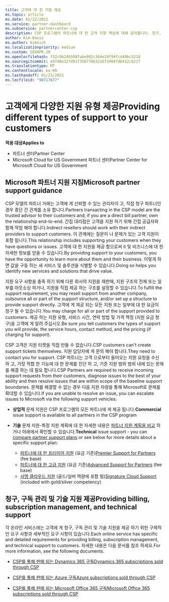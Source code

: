 ```yaml
---
title: 고객에 대 한 지원 제공
ms.topic: article
ms.date: 01/22/2021
ms.service: partner-dashboard
ms.subservice: partnercenter-csp
description: CSP 프로그램의 파트너에 대 한 고객 지원 책임에 대해 알아봅니다. 청구, 구독 관리 및 기술 문제에 대 한 지원을 포함 합니다.
author: Kim-Davis
ms.author: kimnich
ms.localizationpriority: medium
ms.custom: SEOAPR.20
ms.openlocfilehash: f32c9b2db500fabe982c364e24f94fc449bc5218
ms.sourcegitcommit: e5f48e327d91f358778b3216f24087db412cb21f
ms.translationtype: MT
ms.contentlocale: ko-KR
ms.lasthandoff: 01/23/2021
ms.locfileid: "98717677"
---
```

# <a name="providing-different-types-of-support-to-your-customers"></a><span data-ttu-id="76393-104">고객에게 다양한 지원 유형 제공</span><span class="sxs-lookup"><span data-stu-id="76393-104">Providing different types of support to your customers</span></span>

<span data-ttu-id="76393-105">**적용 대상**</span><span class="sxs-lookup"><span data-stu-id="76393-105">**Applies to**</span></span>

-  <span data-ttu-id="76393-106">파트너 센터</span><span class="sxs-lookup"><span data-stu-id="76393-106">Partner Center</span></span>
-  <span data-ttu-id="76393-107">Microsoft Cloud for US Government 파트너 센터</span><span class="sxs-lookup"><span data-stu-id="76393-107">Partner Center for Microsoft Cloud for US Government</span></span>


## <a name="microsoft-partner-support-guidance"></a><span data-ttu-id="76393-108">Microsoft 파트너 지원 지침</span><span class="sxs-lookup"><span data-stu-id="76393-108">Microsoft partner support guidance</span></span>

<span data-ttu-id="76393-109">CSP 모델의 파트너 거래는 고객에 게 신뢰할 수 있는 관리자이 고, 직접 청구 파트너인 경우 종단 간 관계를 소유 합니다.</span><span class="sxs-lookup"><span data-stu-id="76393-109">Partners transacting in the CSP model are the trusted advisor to their customers and, if you are a direct bill partner, own the relationship end-to-end.</span></span> <span data-ttu-id="76393-110">간접 대리점은 고객을 지원 하기 위해 간접 공급자와 함께 작업 해야 합니다.</span><span class="sxs-lookup"><span data-stu-id="76393-110">Indirect resellers should work with their indirect providers to support customers.</span></span> <span data-ttu-id="76393-111">이 관계에는 질문이 나 문제가 있는 고객 지원이 포함 됩니다.</span><span class="sxs-lookup"><span data-stu-id="76393-111">This relationship includes supporting your customers when they have questions or issues.</span></span> <span data-ttu-id="76393-112">고객에 대 한 지원을 제공 함으로써 it 및 비즈니스에 대 한 자세한 정보를 얻을 수 있습니다.</span><span class="sxs-lookup"><span data-stu-id="76393-112">By providing support to your customers, you have the opportunity to learn more about them and their business.</span></span> <span data-ttu-id="76393-113">이렇게 하면 값을 구동 하는 새 서비스 및 솔루션을 식별할 수 있습니다.</span><span class="sxs-lookup"><span data-stu-id="76393-113">Doing so helps you identify new services and solutions that drive value.</span></span>

<span data-ttu-id="76393-114">지원 요구 사항을 충족 하기 위해 다른 회사의 지원을 재판매, 지원 구조의 전체 또는 일부를 아웃소싱 하거나, 지원을 직접 제공 하는 구조를 설정할 수 있습니다.</span><span class="sxs-lookup"><span data-stu-id="76393-114">To fulfill the support requirement, you may resell support from another company, outsource all or part of the support structure, and/or set up a structure to provide support directly.</span></span> <span data-ttu-id="76393-115">고객에 게 제공 되는 모든 지원 또는 일부에 대 한 요금이 청구 될 수 있습니다.</span><span class="sxs-lookup"><span data-stu-id="76393-115">You may charge for all or part of the support provided to customers.</span></span> <span data-ttu-id="76393-116">제공 하는 지원 유형, 서비스 시간, 연락 방법 및 가격 책정 (지원 요금 청구)을 고객에 게 알려 주십시오.</span><span class="sxs-lookup"><span data-stu-id="76393-116">Be sure you tell customers the types of support you will provide, the service hours, contact method, and the pricing (if charging for support).</span></span>

<span data-ttu-id="76393-117">CSP 고객은 지원 티켓을 직접 만들 수 없습니다.</span><span class="sxs-lookup"><span data-stu-id="76393-117">CSP customers can't create support tickets themselves.</span></span> <span data-ttu-id="76393-118">지원 담당자에 게 문의 해야 합니다.</span><span class="sxs-lookup"><span data-stu-id="76393-118">They need to contact you for support.</span></span> <span data-ttu-id="76393-119">CSP 파트너는 고객 으로부터 들어오는 지원 요청을 수신 하 고, 가장 적합 한 기능에 대 한 문제를 진단 하 고, 기준 지원 범위 범위 내에 있는 문제를 해결 하는 데 필요 합니다.</span><span class="sxs-lookup"><span data-stu-id="76393-119">CSP Partners are required to receive incoming support requests from their customers, diagnose issues to the best of your ability and then resolve issues that are within scope of the baseline support boundaries.</span></span> <span data-ttu-id="76393-120">문제를 해결할 수 없는 경우 다음 지원 차량을 통해 Microsoft로 문제를 확대할 수 있습니다.</span><span class="sxs-lookup"><span data-stu-id="76393-120">If you are unable to resolve an issue, you can escalate issues to Microsoft via the following support vehicles:</span></span>

- <span data-ttu-id="76393-121">**상업적** 문제 지원은 CSP 프로그램의 모든 파트너에 게 제공 됩니다.</span><span class="sxs-lookup"><span data-stu-id="76393-121">**Commercial** issue support is available to all partners in the CSP program</span></span>

- <span data-ttu-id="76393-122">**기술** 문제 지원-특정 지원 계획에 대 한 자세한 내용은 [파트너 지원 계획을 비교](https://partner.microsoft.com/support/partnersupport) 하거나 아래에서 확인할 수 있습니다.</span><span class="sxs-lookup"><span data-stu-id="76393-122">**Technical** issue support - you can [compare partner support plans](https://partner.microsoft.com/support/partnersupport) or see below for more details about a specific support plan:</span></span>

  - <span data-ttu-id="76393-123">[파트너에 대 한 프리미어 지원](https://partner.microsoft.com/support/microsoft-services-premier-support) (요금 기준)</span><span class="sxs-lookup"><span data-stu-id="76393-123">[Premier Support for Partners](https://partner.microsoft.com/support/microsoft-services-premier-support) (fee base)</span></span>
  - <span data-ttu-id="76393-124">[파트너에 대 한 고급 지원](https://partner.microsoft.com/support/advanced-cloud-support) (요금 기준)</span><span class="sxs-lookup"><span data-stu-id="76393-124">[Advanced Support for Partners](https://partner.microsoft.com/support/advanced-cloud-support) (fee base)</span></span>
  - <span data-ttu-id="76393-125">[서명 클라우드 지원](https://docs.microsoft.com/partner-center/manage-your-partner-network-benefits) (골드/실버 역량에 포함 됨)</span><span class="sxs-lookup"><span data-stu-id="76393-125">[Signature Cloud Support](https://docs.microsoft.com/partner-center/manage-your-partner-network-benefits) (included with gold/silver competency)</span></span>

## <a name="providing-billing-subscription-management-and-technical-support"></a><span data-ttu-id="76393-126">청구, 구독 관리 및 기술 지원 제공</span><span class="sxs-lookup"><span data-stu-id="76393-126">Providing billing, subscription management, and technical support</span></span> 

<span data-ttu-id="76393-127">각 온라인 서비스에는 고객에 게 청구, 구독 관리 및 기술 지원을 제공 하기 위한 구체적인 요구 사항과 세부적인 요구 사항이 있습니다.</span><span class="sxs-lookup"><span data-stu-id="76393-127">Each online service has specific and detailed requirements for providing billing, subscription management, and technical support to customers.</span></span> <span data-ttu-id="76393-128">자세한 내용은 다음 문서를 참조 하세요.</span><span class="sxs-lookup"><span data-stu-id="76393-128">For more information, see the following documents.</span></span>

- [<span data-ttu-id="76393-129">CSP를 통해 판매 되는 Dynamics 365 구독</span><span class="sxs-lookup"><span data-stu-id="76393-129">Dynamics 365 subscriptions sold through CSP</span></span>](https://www.microsoftpartnercommunity.com/t5/CSP/Microsoft-Partner-Support-Guidance/m-p/5262#M30)

- [<span data-ttu-id="76393-130">CSP를 통해 판매 되는 Azure 구독</span><span class="sxs-lookup"><span data-stu-id="76393-130">Azure subscriptions sold through CSP</span></span>](https://www.microsoftpartnercommunity.com/t5/CSP/Microsoft-Partner-Support-Guidance/m-p/5263#M31)

- [<span data-ttu-id="76393-131">CSP를 통해 판매 되는 Microsoft Office 365 구독</span><span class="sxs-lookup"><span data-stu-id="76393-131">Microsoft Office 365 subscriptions sold through CSP</span></span>](https://www.microsoftpartnercommunity.com/t5/CSP/Microsoft-Partner-Support-Guidance/m-p/5264#M32)



 

 



